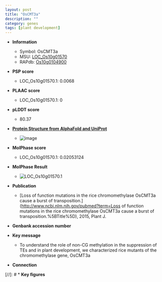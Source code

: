 ```yaml
---
layout: post
title: "OsCMT3a"
description: ""
category: genes
tags: [plant development]
---
```


* **Information**  
    + Symbol: OsCMT3a  
    + MSU: [LOC_Os10g01570](http://rice.plantbiology.msu.edu/cgi-bin/ORF_infopage.cgi?orf=LOC_Os10g01570)  
    + RAPdb: [Os10g0104900](http://rapdb.dna.affrc.go.jp/viewer/gbrowse_details/irgsp1?name=Os10g0104900)  

* **PSP score**  
    + LOC_Os10g01570.1: 0.0068 

* **PLAAC score**  
    + LOC_Os10g01570.1: 0 

* **pLDDT score**
    + 80.37

* **[Protein Structure from AlphaFold and UniProt](https://www.uniprot.org/uniprotkb/C0SQ89/entry#structure)**
    + ![image](https://ricepsp.github.io/images/C/AF-C0SQ89-F1.png)

* **MolPhase score**
    + LOC_Os10g01570.1: 0.02053124

* **MolPhase Result**
    + ![LOC_Os10g01570.1](https://304243504.github.io/Pictures/LOC_Os10g/LOC_Os10g01570.1.png)

* **Publication**  
    + [Loss of function mutations in the rice chromomethylase OsCMT3a cause a burst of transposition.](http://www.ncbi.nlm.nih.gov/pubmed?term=Loss of function mutations in the rice chromomethylase OsCMT3a cause a burst of transposition.%5BTitle%5D), 2015, Plant J.

* **Genbank accession number**  

* **Key message**  
    + To understand the role of non-CG methylation in the suppression of TEs and in plant development, we characterized rice mutants of the chromomethylase gene, OsCMT3a

* **Connection**  

[//]: # * **Key figures**  


